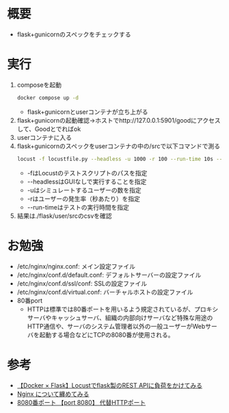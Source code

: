 # 概要
- flask+gunicornのスペックをチェックする

# 実行
1. composeを起動
    ```sh
    docker compose up -d
    ```
    - flask+gunicornとuserコンテナが立ち上がる
1. flask+gunicornの起動確認→ホストでhttp://127.0.0.1:5901/goodにアクセスして、Goodとでればok
1. userコンテナに入る
1. flask+gunicornのスペックをuserコンテナの中の/srcで以下コマンドで測る
    ```sh
    locust -f locustfile.py --headless -u 1000 -r 100 --run-time 10s --csv=output
    ```
    - -fはLocustのテストスクリプトのパスを指定
    - --headlessはGUIなしで実行することを指定
    - -uはシミュレートするユーザーの数を指定
    - -rはユーザーの発生率（秒あたり）を指定
    - --run-timeはテストの実行時間を指定
1. 結果は./flask/user/srcのcsvを確認

# お勉強
- /etc/nginx/nginx.conf: メイン設定ファイル
- /etc/nginx/conf.d/default.conf: デフォルトサーバーの設定ファイル
- /etc/nginx/conf.d/ssl/conf: SSLの設定ファイル
- /etc/nginx/conf.d/virtual.conf: バーチャルホストの設定ファイル
- 80番port
    - HTTPは標準では80番ポートを用いるよう規定されているが、プロキシサーバやキャッシュサーバ、組織の内部向けサーバなど特殊な用途のHTTP通信や、サーバのシステム管理者以外の一般ユーザーがWebサーバを起動する場合などにTCPの8080番が使用される。

# 参考
- [【Docker × Flask】Locustでflask製のREST APIに負荷をかけてみる](https://scrawledtechblog.com/docker-flask-locust/)
- [Nginx について纏めてみる](https://qiita.com/leomaro7/items/98d6af85a4e155449aed)
- [8080番ポート 【port 8080】 代替HTTPポート](https://e-words.jp/w/8080%E7%95%AA%E3%83%9D%E3%83%BC%E3%83%88.html#:~:text=HTTP%E3%81%AF%E6%A8%99%E6%BA%96%E3%81%A7%E3%81%AF80,%E7%95%AA%E3%81%8C%E4%BD%BF%E7%94%A8%E3%81%95%E3%82%8C%E3%82%8B%E3%80%82)

